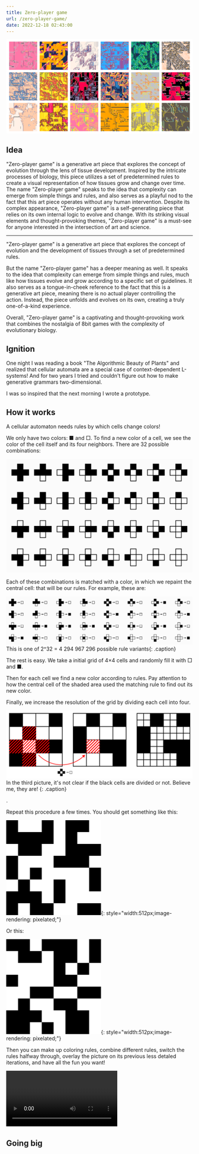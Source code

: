 ```yaml
---
title: Zero-player game
url: /zero-player-game/
date: 2022-12-18 02:43:00
---
```


![](/assets/media/2022-11-26-15-22-41.png)

## Idea

"Zero-player game" is a generative art piece that explores the concept of evolution through the lens of tissue development. Inspired by the intricate processes of biology, this piece utilizes a set of predetermined rules to create a visual representation of how tissues grow and change over time. The name "Zero-player game" speaks to the idea that complexity can emerge from simple things and rules, and also serves as a playful nod to the fact that this art piece operates without any human intervention. Despite its complex appearance, "Zero-player game" is a self-generating piece that relies on its own internal logic to evolve and change. With its striking visual elements and thought-provoking themes, "Zero-player game" is a must-see for anyone interested in the intersection of art and science.

---


"Zero-player game" is a generative art piece that explores the concept of evolution and the development of tissues through a set of predetermined rules.

But the name "Zero-player game" has a deeper meaning as well. It speaks to the idea that complexity can emerge from simple things and rules, much like how tissues evolve and grow according to a specific set of guidelines. It also serves as a tongue-in-cheek reference to the fact that this is a generative art piece, meaning there is no actual player controlling the action. Instead, the piece unfolds and evolves on its own, creating a truly one-of-a-kind experience.

Overall, "Zero-player game" is a captivating and thought-provoking work that combines the nostalgia of 8bit games with the complexity of evolutionary biology.

## Ignition

One night I was reading a book "The Algorithmic Beauty of Plants" and realized that cellular automata are a special case of context-dependent L-systems! And for two years I tried and couldn't figure out how to make generative grammars two-dimensional.

I was so inspired that the next morning I wrote a prototype.

## How it works

A cellular automaton needs rules by which cells change colors!

We only have two colors: ■ and □. To find a new color of a cell, we see the color of the cell itself and its four neighbors. There are 32 possible combinations:

![](/assets/media/2022-11-26-13-59-46.png)
<!-- https://editor.p5js.org -->

Each of these combinations is matched with a color, in which we repaint the central cell: that will be our rules. For example, these are:

![](/assets/media/2022-11-26-14-26-13.png)
This is one of 2^32 = 4 294 967 296 possible rule variants{: .caption}
<!-- https://editor.p5js.org/illus0r/sketches/myfquQUaF -->

The rest is easy. We take a initial grid of 4×4 cells and randomly fill it with □ and ■.

Then for each cell we find a new color according to rules. Pay attention to how the central cell of the shaded area used the matching rule to find out its new color.

Finally, we increase the resolution of the grid by dividing each cell into four.

![](/assets/media/2022-11-26-15-11-26.png)
In the third picture, it's not clear if the black cells are divided or not. Believe me, they are! {: .caption}
<!-- https://www.figma.com/file/abzo0bhPE5EJIuaZtJgWEd/Untitled?node-id=2%3A404&t=XQ7fThdoqwVCctyV-0 -->.

Repeat this procedure a few times. You should get something like this:

![](/assets/media/ivanomata.gif){: style="width:512px;image-rendering: pixelated;"}

Or this:

![](/assets/media/ivanomata2.gif){: style="width:512px;image-rendering: pixelated;"}

<!-- https://bit.ly/3EDBkXq -->

Then you can make up coloring rules, combine different rules, switch the rules halfway through, overlay the picture on its previous less detaled iterations, and have all the fun you want!

<video controls>
  <source src="/assets/media/ivanomata-oculus.mp4" type="video/mp4">
</video>

## Going big